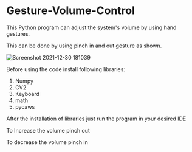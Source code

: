 # Gesture-Volume-Control

This Python program can adjust the system's volume by using hand gestures.

This can be done by using pinch in and out gesture as shown.


![Screenshot 2021-12-30 181039](https://user-images.githubusercontent.com/78128583/147752830-6e36e092-d384-4f01-8119-4dd868b1de48.png)


Before using the code install following libraries:
1. Numpy
2. CV2
3. Keyboard
4. math
5. pycaws


After the installation of libraries just run the program in your desired IDE 

To Increase the volume pinch out 

To decrease the volume pinch in
